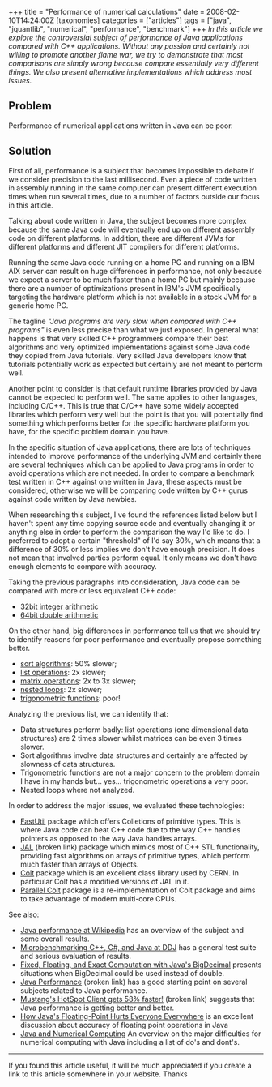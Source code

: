+++
title = "Performance of numerical calculations"
date = 2008-02-10T14:24:00Z
[taxonomies]
categories = ["articles"]
tags = ["java", "jquantlib", "numerical", "performance", "benchmark"]
+++
_In this article we explore the controversial subject of performance of Java applications compared with C++ applications. Without any passion and certainly not willing to promote another flame war, we try to demonstrate that most comparisons are simply wrong because compare essentially very different things. We also present alternative implementations which address most issues._

## Problem

Performance of numerical applications written in Java can be poor.

## Solution

First of all, performance is a subject that becomes impossible to debate if we consider precision to the last millisecond. Even a piece of code written in assembly running in the same computer can present different execution times when run several times, due to a number of factors outside our focus in this article.

Talking about code written in Java, the subject becomes more complex because the same Java code will eventually end up on different assembly code on different platforms. In addition, there are different JVMs for different platforms and different JIT compilers for different platforms.

Running the same Java code running on a home PC and running on a IBM AIX server can result on huge differences in performance, not only because we expect a server to be much faster than a home PC but mainly because there are a number of optimizations present in IBM's JVM specifically targeting the hardware platform which is not available in a stock JVM for a generic home PC.

The tagline _"Java programs are very slow when compared with C++ programs"_ is even less precise than what we just exposed. In general what happens is that very skilled C++ programmers compare their best algorithms and very optimized implementations against some Java code they copied from Java tutorials. Very skilled Java developers know that tutorials potentially work as expected but certainly are not meant to perform well.

Another point to consider is that default runtime libraries provided by Java cannot be expected to perform well. The same applies to other languages, including C/C++. This is true that C/C++ have some widely accepted libraries which perform very well but the point is that you will potentially find something which performs better for the specific hardware platform you have, for the specific problem domain you have.

In the specific situation of Java applications, there are lots of techniques intended to improve performance of the underlying JVM and certainly there are several techniques which can be applied to Java programs in order to avoid operations which are not needed. In order to compare a benchmark test written in C++ against one written in Java, these aspects must be considered, otherwise we will be comparing code written by C++ gurus against code written by Java newbies.

When researching this subject, I've found the references listed below but I haven't spent any time copying source code and eventually changing it or anything else in order to perform the comparison the way I'd like to do. I preferred to adopt a certain "threshold" of I'd say 30%, which means that a difference of 30% or less implies we don't have enough precision. It does not mean that involved parties perform equal. It only means we don't have enough elements to compare with accuracy.

Taking the previous paragraphs into consideration, Java code can be compared with more or less equivalent C++ code:

* [32bit integer arithmetic](http://www.ddj.com/java/184401976?pgno=2)
* [64bit double arithmetic](http://www.ddj.com/java/184401976?pgno=12)

On the other hand, big differences in performance tell us that we should try to identify reasons for poor performance and eventually propose something better.

* [sort algorithms](http://www.ddj.com/java/184401976?pgno=3): 50% slower;
* [list operations](http://www.ddj.com/java/184401976?pgno=4): 2x slower;
* [matrix operations](http://www.ddj.com/java/184401976?pgno=5): 2x to 3x slower;
* [nested loops](http://www.ddj.com/java/184401976?pgno=6): 2x slower;
* [trigonometric functions](http://www.ddj.com/java/184401976?pgno=14): poor!

Analyzing the previous list, we can identify that:

* Data structures perform badly: list operations (one dimensional data structures) are 2 times slower whilst matrices can be even 3 times slower.
* Sort algorithms involve data structures and certainly are affected by slowness of data structures.
* Trigonometric functions are not a major concern to the problem domain I have in my hands but... yes... trigonometric operations a very poor.
* Nested loops where not analyzed.


In order to address the major issues, we evaluated these technologies:

* [FastUtil](https://github.com/vigna/fastutil) package which offers Colletions of primitive types. This is where Java code can beat C++ code due to the way C++ handles pointers as opposed to the way Java handles arrays.
* [JAL](http://vigna.di.unimi.it/jal/docs/) (broken link) package which mimics most of C++ STL functionality, providing fast algorithms on arrays of primitive types, which perform much faster than arrays of Objects.
* [Colt](http://dsd.lbl.gov/%7Ehoschek/colt/) package which is an excellent class library used by CERN. In particular Colt has a modified versions of JAL in it.
* [Parallel Colt](https://github.com/rwl/ParallelColt) package is a re-implementation of Colt package and aims to take advantage of modern multi-core CPUs.


See also:

* [Java performance at Wikipedia](http://en.wikipedia.org/wiki/Java_performance) has an overview of the subject and some overall results.
* [Microbenchmarking C++, C#, and Java at DDJ](http://www.ddj.com/java/184401976?pgno=1) has a general test suite and serious evaluation of results.
* [Fixed, Floating, and Exact Computation with Java's BigDecimal](http://www.ddj.com/java/184405721?pgno=1) presents situations when BigDecimal could be used instead of double.
* [Java Performance](http://www.javaolympus.com/J2SE/JavaPerformance/JavaPerformance.jsp) (broken link) has a good starting point on several subjects related to Java performance.
* [Mustang's HotSpot Client gets 58% faster!](http://weblogs.java.net/blog/opinali/archive/2005/11/mustangs_hotspo_1.html) (broken link) suggests that Java performance is getting better and better.
* [How Java's Floating-Point Hurts Everyone Everywhere](http://www.cs.berkeley.edu/%7Ewkahan/JAVAhurt.pdf) is an excellent discussion about accuracy of floating point operations in Java
* [Java and Numerical Computing](http://www.javagrande.org/leapforward/cacm-ron.pdf) An overview on the major difficulties for numerical computing with Java including a list of do's and dont's.

----

If you found this article useful, it will be much appreciated if you create a link to this article somewhere in your website. Thanks
